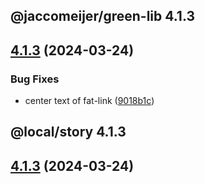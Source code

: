 ## @jaccomeijer/green-lib 4.1.3

## [4.1.3](https://github.com/jaccomeijer/green-lib/compare/4.1.2...4.1.3) (2024-03-24)


### Bug Fixes

* center text of fat-link ([9018b1c](https://github.com/jaccomeijer/green-lib/commit/9018b1c407aa04da6b502a7d08437b06e52665a9))



## @local/story 4.1.3

## [4.1.3](https://github.com/jaccomeijer/green-lib/compare/4.1.2...4.1.3) (2024-03-24)



